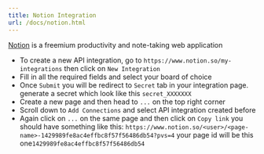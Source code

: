 ```yaml
---
title: Notion Integration
url: /docs/notion.html
---
```


[Notion](https://notion.so/) is a freemium productivity and note-taking web application

- To create a new API integration, go to `https://www.notion.so/my-integrations` then click on `New Integration`
- Fill in all the required fields and select your board of choice
- Once `Submit` you will be redirect to `Secret` tab in your integration page. generate a secret which look like this `secret_XXXXXXX`
- Create a new page and then head to `...` on the top right corner
- Scroll down to `Add Connections` and select API integration created before
- Again click on `...` on the same page and then click on `Copy link` you should have something like this: `https://www.notion.so/<user>/<page-name>-1429989fe8ac4effbc8f57f56486db54?pvs=4` your page id will be this one`1429989fe8ac4effbc8f57f56486db54`
